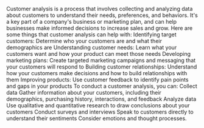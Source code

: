 Customer analysis is a process that involves collecting and analyzing data about customers to understand their needs, preferences, and behaviors. It's a key part of a company's business or marketing plan, and can help businesses make informed decisions to increase sales and grow. 
Here are some things that customer analysis can help with: 
Identifying target customers: Determine who your customers are and what their demographics are 
Understanding customer needs: Learn what your customers want and how your product can meet those needs 
Developing marketing plans: Create targeted marketing campaigns and messaging that your customers will respond to 
Building customer relationships: Understand how your customers make decisions and how to build relationships with them 
Improving products: Use customer feedback to identify pain points and gaps in your products 
To conduct a customer analysis, you can: 
Collect data
Gather information about your customers, including their demographics, purchasing history, interactions, and feedback 
Analyze data
Use qualitative and quantitative research to draw conclusions about your customers 
Conduct surveys and interviews
Speak to customers directly to understand their sentiments 
Consider emotions and thought processes.
